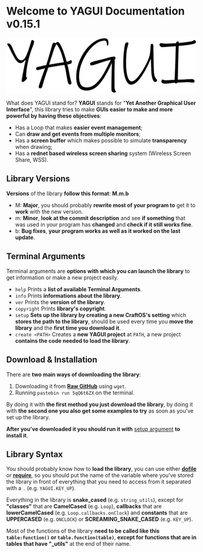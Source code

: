 # Welcome to YAGUI Documentation v0.15.1

![](../img/logo.png)

What does YAGUI stand for? **YAGUI** stands for "**Yet Another Graphical User Interface**", this library tries to make **GUIs easier to make and more powerful by having these objectives**:

* Has a Loop that makes **easier event management**;
* Can **draw and get events from multiple monitors**;
* Has a **screen buffer** which makes possible to simulate **transparency** when drawing;
* Has a **rednet based wireless screen sharing** system (Wireless Screen Share, WSS).

## Library Versions

**Versions** of the library **follow this format**: **M.m.b**

* M: **Major**, you should probably **rewrite most of your program to** get it to **work** with the new version.
* m: **Minor**, **look at the commit description** and see **if something** that was used in your program has **changed** and **check if it still works fine**.
* b: **Bug fixes**, **your program works as well as it worked on the last update**.

## Terminal Arguments

Terminal arguments are **options with which you can launch the library** to get information or make a new project easily.

* `help` Prints a **list of available Terminal Arguments**.
* `info` Prints **informations about the library**.
* `ver` Prints the **version of the library**.
* `copyright` Prints **library's copyright**.
* `setup` **Sets up the library by creating a new CraftOS's setting** which **stores the path to the library**, should be used every time you **move the library** and the **first time you download it**.
* `create <PATH>` Creates a **new YAGUI project** at `PATH`, a new project **contains the code needed to load the library**.

## Download & Installation

There are **two main ways of downloading the library**:

1. Downloading it from [**Raw GitHub**](https://raw.githubusercontent.com/hds536jhmk/YAGUI/master/YAGUI-mini.lua) using `wget`.
2. Running `pastebin run 5qQ6t6ZX` on the terminal.

By doing it with **the first method you just download the library**, by doing it with **the second one you also get some examples to try** as soon as you've set up the library.

**After you've downloaded it you should run it with** [setup argument](#terminal-arguments) **to install it**.

## Library Syntax

You should probably know how to **load the library**, you can use either [**dofile**](http://luatut.com/dofile.html) or [**require**](https://www.lua.org/pil/8.1.html), so you should put the name of the variable where you've stored the library in front of everything that you need to access from it separated with a `.` (e.g. `YAGUI.KEY_UP`).

Everything in the library is **snake_cased** (e.g. `string_utils`), except for **"classes"** that are **CamelCased** (e.g. `Loop`), **callbacks** that are **lowerCamelCased** (e.g. `Loop.callbacks.onClock`) and **constants** that are **UPPERCASED** (e.g. `ONCLOCK`) or **SCREAMING_SNAKE_CASED** (e.g. `KEY_UP`).

Most of the functions of the library **need to be called like this `table:function()` or `table.function(table)`**, **except for functions that are in tables that have "_utils"** at the end of their name.
